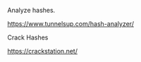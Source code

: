 Analyze hashes.

https://www.tunnelsup.com/hash-analyzer/

Crack Hashes

https://crackstation.net/

